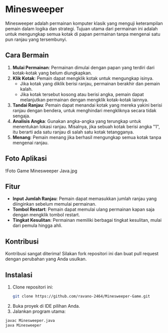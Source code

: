 # Minesweeper

Minesweeper adalah permainan komputer klasik yang menguji keterampilan pemain dalam logika dan strategi. Tujuan utama dari permainan ini adalah untuk mengungkap semua kotak di papan permainan tanpa mengenai satu pun ranjau yang tersembunyi.

## Cara Bermain

1. **Mulai Permainan**: Permainan dimulai dengan papan yang terdiri dari kotak-kotak yang belum diungkapkan.
2. **Klik Kotak**: Pemain dapat mengklik kotak untuk mengungkap isinya.
   - Jika kotak yang diklik berisi ranjau, permainan berakhir dan pemain kalah.
   - Jika kotak tersebut kosong atau berisi angka, pemain dapat melanjutkan permainan dengan mengklik kotak-kotak lainnya.
3. **Tandai Ranjau**: Pemain dapat menandai kotak yang mereka yakini berisi ranjau dengan bendera, untuk menghindari mengkliknya secara tidak sengaja.
4. **Analisis Angka**: Gunakan angka-angka yang terungkap untuk menentukan lokasi ranjau. Misalnya, jika sebuah kotak berisi angka "1", itu berarti ada satu ranjau di salah satu kotak tetangganya.
5. **Menang**: Pemain menang jika berhasil mengungkap semua kotak tanpa mengenai ranjau.

## Foto Aplikasi

!Foto Game Minesweeper Java.jpg

## Fitur

- **Input Jumlah Ranjau**: Pemain dapat memasukkan jumlah ranjau yang diinginkan sebelum memulai permainan.
- **Tombol Restart**: Pemain dapat memulai ulang permainan kapan saja dengan mengklik tombol restart.
- **Tingkat Kesulitan**: Permainan memiliki berbagai tingkat kesulitan, mulai dari pemula hingga ahli.

## Kontribusi

Kontribusi sangat diterima! Silakan fork repositori ini dan buat pull request dengan perubahan yang Anda usulkan.

## Instalasi

1. Clone repositori ini:
   ```bash
   git clone https://github.com/ravano-2464/Minesweeper-Game.git

2. Buka proyek di IDE pilihan Anda.
3. Jalankan program utama:

```bash
javac Minesweeper.java
java Minesweeper